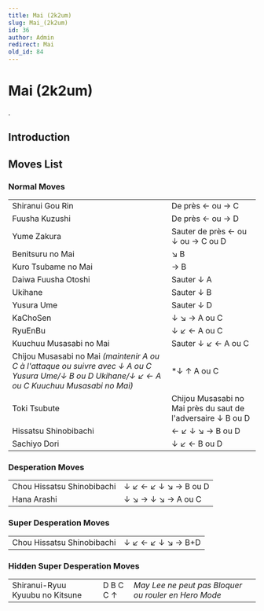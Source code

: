 ```yaml
---
title: Mai (2k2um)
slug: Mai_(2k2um)
id: 36
author: Admin
redirect: Mai
old_id: 84
---
```


# Mai (2k2um)

.

## Introduction

## Moves List

### Normal Moves

|                                                                                                                                                  |                                                              |
|--------------------------------------------------------------------------------------------------------------------------------------------------|--------------------------------------------------------------|
| Shiranui Gou Rin                                                                                                                                 | De près ← ou → C                                             |
| Fuusha Kuzushi                                                                                                                                   | De près ← ou → D                                             |
| Yume Zakura                                                                                                                                      | Sauter de près ← ou ↓ ou → C ou D                            |
| Benitsuru no Mai                                                                                                                                 | ↘ B                                                          |
| Kuro Tsubame no Mai                                                                                                                              | → B                                                          |
| Daiwa Fuusha Otoshi                                                                                                                              | Sauter ↓ A                                                   |
| Ukihane                                                                                                                                          | Sauter ↓ B                                                   |
| Yusura Ume                                                                                                                                       | Sauter ↓ D                                                   |
| KaChoSen                                                                                                                                         | ↓ ↘ → A ou C                                                 |
| RyuEnBu                                                                                                                                          | ↓ ↙ ← A ou C                                                 |
| Kuuchuu Musasabi no Mai                                                                                                                          | Sauter ↓ ↙ ← A ou C                                          |
| Chijou Musasabi no Mai *(maintenir A ou C à l'attaque ou suivre avec ↓ A ou C Yusura Ume/↓ B ou D Ukihane/↓ ↙ ← A ou C Kuuchuu Musasabi no Mai)* | \*↓ ↑ A ou C                                                 |
| Toki Tsubute                                                                                                                                     | Chijou Musasabi no Mai près du saut de l'adversaire ↓ B ou D |
| Hissatsu Shinobibachi                                                                                                                            | ← ↙ ↓ ↘ → B ou D                                             |
| Sachiyo Dori                                                                                                                                     | ↓ ↙ ← B ou D                                                 |

### Desperation Moves

|                            |                      |
|----------------------------|----------------------|
| Chou Hissatsu Shinobibachi | ↓ ↙ ← ↙ ↓ ↘ → B ou D |
| Hana Arashi                | ↓ ↘ → ↓ ↘ → A ou C   |

### Super Desperation Moves

|                            |                   |
|----------------------------|-------------------|
| Chou Hissatsu Shinobibachi | ↓ ↙ ← ↙ ↓ ↘ → B+D |

### Hidden Super Desperation Moves

|                                 |           |                                                      |
|---------------------------------|-----------|------------------------------------------------------|
| Shiranui-Ryuu Kyuubu no Kitsune | D B C C ↑ | *May Lee ne peut pas Bloquer ou rouler en Hero Mode* |
